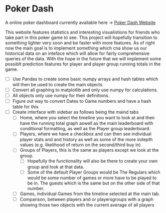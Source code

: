 # Poker Dash

A online poker dashboard currently available here -> 
[Poker Dash Website](https://poker-dash-t579yhkzser.streamlit.app/)

This website features statistics and interesting visualistions for friends who take part in this poker game to see. 
This project will hopefully transition to something lighter very soon  and be faster with more features.
As of right now the main goal is to implement something which cna show us our historical data on an inteface which will allow for fairly comprehensive queries of the data.
With the hope in the future that we will implement some possiblt prediction features for player and player group running totals in the game.


 - [ ] Use Pandas to create some basic numpy arrays and hash tables which will then be used to create the main objects.
 - [ ] Convert all graphing to matplotlib and only use numpy for calculations.
 - [ ] All objects only use numpy for their definitions.
 - [ ] Figure out way to convert Dates to Game numbers and have a hash table for this
 - [ ] Create interface with sidebar as follows being the maind tabs
   - [ ] Home, where you select the timeline you want to look at and then have the running total graph aswell as the main leaderboard with conditional formatting, as well as the Player group leaderboard.
   - [ ] Players, where we have a checkbox and can then see individual player stats and and history as well as some of the more indepth values (e.g. likelihood of return on the second/third buy in)
   - [ ] Groups of Players, this is the same as players except we look at the group.
     - [ ] Hopefully the functionality will also be there to create your own group and look at that data.
     - [ ] Some of the default Player Groups would be The Regulars which would be some number of games or more have to be played to be in. The guests which is the same but on the other side of that number.
   - [ ] Games, individual Games from the timeline selected at the main tab.
   - [ ] Comparison, between players and or playersgroups with a graph showing those two objects with the current average of all players